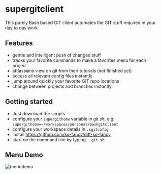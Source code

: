 # supergitclient

This purely Bash based GIT client automates the GIT stuff required in your day to day work.

## Features

* gentle and intelligent push of changed stuff
* tracks your favorite commands to make a favorites menu for each project
* attlassians view on git from their tutorials (not finished yet)
* access all relevant config files instantly
* jump around quickly your favorite GIT repo locations
* change between projects and branches instantly

## Getting started

- Just download the scripts
- configure your `supergithome` variable in git.sh, e.g. `supergithome=~/workspaces/personal/bashgitclient`
- configure your workspace details in `.sgitcofig`
- install https://github.com/so-fancy/diff-so-fancy
- start on the command line by typing `. git.sh`

## Menu Demo

![menudemo](https://user-images.githubusercontent.com/876604/50402436-f47f8f00-0796-11e9-8226-f27bad266791.png)

